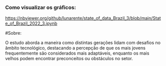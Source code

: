 ### Como visualizar os gráficos:

https://nbviewer.org/github/lunarente/state_of_data_Brazil_3/blob/main/State_of_Brazil_2022_3.ipynb

#Sobre:

O estudo aborda a maneira como distintas gerações lidam com desafios no âmbito tecnológico, destacando a percepção de que os mais jovens frequentemente são considerados mais adaptáveis, enquanto os mais velhos podem encontrar preconceitos ou obstáculos no setor.
